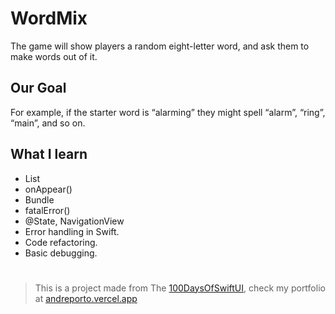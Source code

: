 # WordMix

The game will show players a random eight-letter word, and ask them to make words out of it.

## Our Goal

For example, if the starter word is “alarming” they might spell “alarm”, “ring”, “main”, and so on.

## What I learn

- List
- onAppear()
- Bundle
- fatalError()
- @State, NavigationView
- Error handling in Swift.
- Code refactoring.
- Basic debugging.

#

> This is a project made from The [100DaysOfSwiftUI](https://www.hackingwithswift.com/100/swiftui), check my portfolio at [andreporto.vercel.app](https://andreporto.vercel.app)
